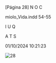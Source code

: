 [Página 28]
N
O
C


miolo_Vida.indd 54-55

I
U
Q

A
T
S


01/10/2024 10:21:23

![28](./img/page_28-01.jpg)
